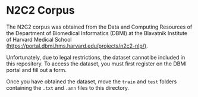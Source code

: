 # N2C2 Corpus

The N2C2 corpus was obtained from the Data and Computing Resources of the Department of Biomedical Informatics (DBMI) at the Blavatnik Institute of Harvard Medical School [(https://portal.dbmi.hms.harvard.edu/projects/n2c2-nlp/)](https://portal.dbmi.hms.harvard.edu/projects/n2c2-nlp/).

Unfortunately, due to legal restrictions, the dataset cannot be included in this repository. To access the dataset, you must first register on the DBMI portal and fill out a form.

Once you have obtained the dataset, move the `train` and `test` folders containing the `.txt` and `.ann` files to this directory.
